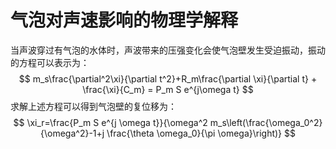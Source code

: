 # 气泡对声速影响的物理学解释
当声波穿过有气泡的水体时，声波带来的压强变化会使气泡壁发生受迫振动，振动的方程可以表示为：
$$
m_s\frac{\partial^2\xi}{\partial t^2}+R_m\frac{\partial \xi}{\partial t} + \frac{\xi}{C_m} = P_m S e^{j\omega t}
$$
求解上述方程可以得到气泡壁的复位移为：
$$
\xi_r=\frac{P_m S e^{j \omega t}}{\omega^2 m_s\left(\frac{\omega_0^2}{\omega^2}-1+j \frac{\theta \omega_0}{\pi \omega}\right)}
$$
